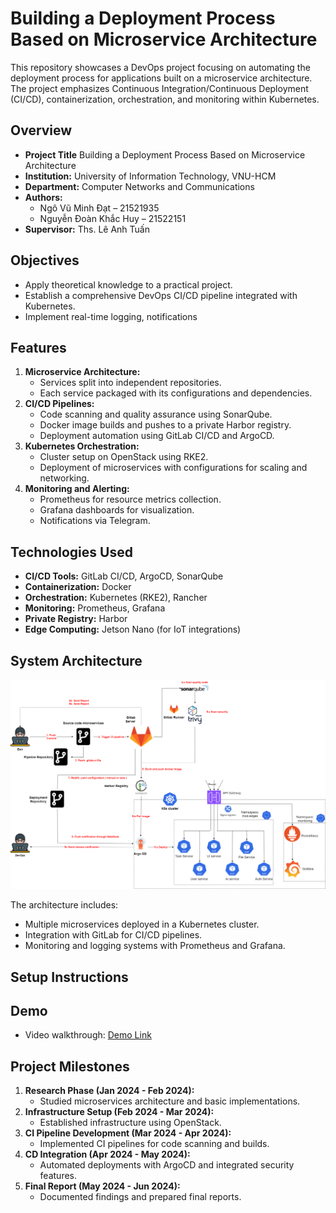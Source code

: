 
# Building a Deployment Process Based on Microservice Architecture

This repository showcases a DevOps project focusing on automating the deployment process for applications built on a microservice architecture. The project emphasizes Continuous Integration/Continuous Deployment (CI/CD), containerization, orchestration, and monitoring within Kubernetes.

## Overview

- **Project Title** Building a Deployment Process Based on Microservice Architecture  
- **Institution:** University of Information Technology, VNU-HCM  
- **Department:** Computer Networks and Communications  
- **Authors:**  
  - Ngô Vũ Minh Đạt – 21521935  
  - Nguyễn Đoàn Khắc Huy – 21522151  
- **Supervisor:** Ths. Lê Anh Tuấn  

## Objectives

- Apply theoretical knowledge to a practical project.
- Establish a comprehensive DevOps CI/CD pipeline integrated with Kubernetes.
- Implement real-time logging, notifications

## Features

1. **Microservice Architecture:**
   - Services split into independent repositories.
   - Each service packaged with its configurations and dependencies.
2. **CI/CD Pipelines:**
   - Code scanning and quality assurance using SonarQube.
   - Docker image builds and pushes to a private Harbor registry.
   - Deployment automation using GitLab CI/CD and ArgoCD.
3. **Kubernetes Orchestration:**
   - Cluster setup on OpenStack using RKE2.
   - Deployment of microservices with configurations for scaling and networking.
4. **Monitoring and Alerting:**
   - Prometheus for resource metrics collection.
   - Grafana dashboards for visualization.
   - Notifications via Telegram.

## Technologies Used

- **CI/CD Tools:** GitLab CI/CD, ArgoCD, SonarQube
- **Containerization:** Docker
- **Orchestration:** Kubernetes (RKE2), Rancher
- **Monitoring:** Prometheus, Grafana
- **Private Registry:** Harbor
- **Edge Computing:** Jetson Nano (for IoT integrations)

## System Architecture

![System Architecture Diagram](./docs/architecture.png)

The architecture includes:
- Multiple microservices deployed in a Kubernetes cluster.
- Integration with GitLab for CI/CD pipelines.
- Monitoring and logging systems with Prometheus and Grafana.

## Setup Instructions

## Demo

- Video walkthrough: [Demo Link](https://www.youtube.com/watch?v=Y8S3SCFxAU0&feature=youtu.be)

## Project Milestones

1. **Research Phase (Jan 2024 - Feb 2024):**
   - Studied microservices architecture and basic implementations.
2. **Infrastructure Setup (Feb 2024 - Mar 2024):**
   - Established infrastructure using OpenStack.
3. **CI Pipeline Development (Mar 2024 - Apr 2024):**
   - Implemented CI pipelines for code scanning and builds.
4. **CD Integration (Apr 2024 - May 2024):**
   - Automated deployments with ArgoCD and integrated security features.
5. **Final Report (May 2024 - Jun 2024):**
   - Documented findings and prepared final reports.
